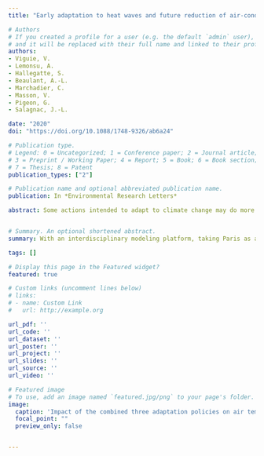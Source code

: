 ```yaml
---
title: "Early adaptation to heat waves and future reduction of air-conditioning energy use in Paris"

# Authors
# If you created a profile for a user (e.g. the default `admin` user), write the username (folder name) here 
# and it will be replaced with their full name and linked to their profile.
authors:
- Viguie, V. 
- Lemonsu, A.
- Hallegatte, S.
- Beaulant, A.-L.
- Marchadier, C.
- Masson, V.
- Pigeon, G.
- Salagnac, J.-L.

date: "2020"
doi: "https://doi.org/10.1088/1748-9326/ab6a24"

# Publication type.
# Legend: 0 = Uncategorized; 1 = Conference paper; 2 = Journal article;
# 3 = Preprint / Working Paper; 4 = Report; 5 = Book; 6 = Book section;
# 7 = Thesis; 8 = Patent
publication_types: ["2"]

# Publication name and optional abbreviated publication name.
publication: In *Environmental Research Letters*

abstract: Some actions intended to adapt to climate change may do more harm than good, especially when they consume energy, making it more difficult to shift to decarbonized energy, or when, in meeting the needs of one group of people, they increase the vulnerability of others. Heat wave risk provides a typical example, air conditioning (AC) equipment may trigger large energy consumption and worsen outdoor heat stress. Alternative adaptation strategies exist, but it is not clear whether they can prevent the massive use of AC. Here, with an interdisciplinary modeling platform, taking Paris as a case study, we provide a first quantified analysis of the efficiency of adaptation strategies (large scale urban greening, building insulation policy, and generalized behavioral changes in AC use) in reducing future potential AC need. We find that even ambitious strategies do not appear sufficient to totally replace AC and ensure thermal comfort, under a median climate change scenario. They can, however, reduce AC energy use by half during heat waves and compensate for the heat released to the outdoor environment. Our results show that adaptation actions, implemented early, may play a key role if we are to remain on a low-carbon pathway.


# Summary. An optional shortened abstract.
summary: With an interdisciplinary modeling platform, taking Paris as a case study, we provide a first quantified analysis of the efficiency of adaptation strategies (large scale urban greening, building insulation policy, and generalized behavioral changes in AC use) in reducing future potential AC need.

tags: []

# Display this page in the Featured widget?
featured: true

# Custom links (uncomment lines below)
# links:
# - name: Custom Link
#   url: http://example.org

url_pdf: ''
url_code: ''
url_dataset: ''
url_poster: ''
url_project: ''
url_slides: ''
url_source: ''
url_video: ''

# Featured image
# To use, add an image named `featured.jpg/png` to your page's folder. 
image:
  caption: 'Impact of the combined three adaptation policies on air temperature in the streets at 4 a.m., after 9 d of a heat wave similar to that of 2003 '
  focal_point: ""
  preview_only: false


---
```



